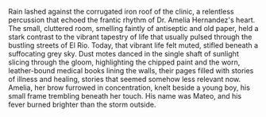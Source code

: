 Rain lashed against the corrugated iron roof of the clinic, a relentless percussion that echoed the frantic rhythm of Dr. Amelia Hernandez's heart.  The small, cluttered room, smelling faintly of antiseptic and old paper, held a stark contrast to the vibrant tapestry of life that usually pulsed through the bustling streets of El Rio.  Today, that vibrant life felt muted, stifled beneath a suffocating grey sky.  Dust motes danced in the single shaft of sunlight slicing through the gloom, highlighting the chipped paint and the worn, leather-bound medical books lining the walls, their pages filled with stories of illness and healing, stories that seemed somehow less relevant now.  Amelia, her brow furrowed in concentration, knelt beside a young boy, his small frame trembling beneath her touch.  His name was Mateo, and his fever burned brighter than the storm outside.
